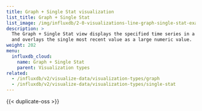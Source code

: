 ```yaml
---
title: Graph + Single Stat visualization
list_title: Graph + Single Stat
list_image: /img/influxdb/2-0-visualizations-line-graph-single-stat-example.png
description: >
  The Graph + Single Stat view displays the specified time series in a line graph
  and overlays the single most recent value as a large numeric value.
weight: 202
menu:
  influxdb_cloud:
    name: Graph + Single Stat
    parent: Visualization types
related:
  - /influxdb/v2/visualize-data/visualization-types/graph
  - /influxdb/v2/visualize-data/visualization-types/single-stat
---
```


{{< duplicate-oss >}}
